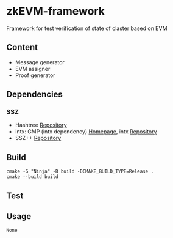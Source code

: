 # zkEVM-framework
Framework for test verification of state of claster based on EVM
## Content
* Message generator
* EVM assigner
* Proof generator
## Dependencies

### SSZ
- Hashtree [Repository](https://github.com/prysmaticlabs/hashtree)
- intx: GMP (intx dependency) [Homepage](https://gmplib.org/), intx [Repository](https://github.com/chfast/intx)
- SSZ++ [Repository](https://github.com/OffchainLabs/sszpp)

## Build
```
cmake -G "Ninja" -B build -DCMAKE_BUILD_TYPE=Release .
cmake --build build
```
## Test
## Usage
```
None
```
